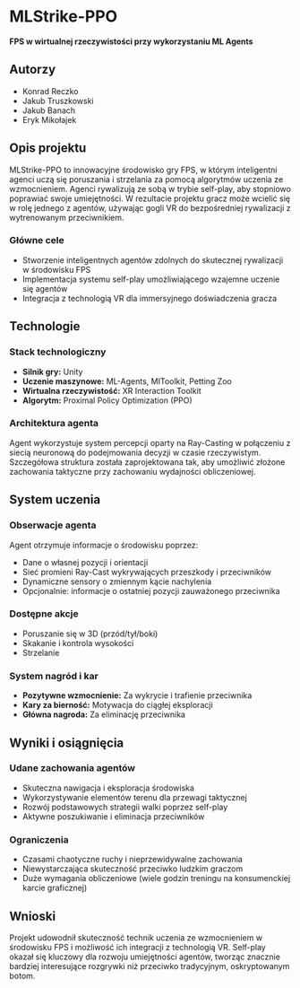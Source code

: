 # MLStrike-PPO

**FPS w wirtualnej rzeczywistości przy wykorzystaniu ML Agents**

## Autorzy
- Konrad Reczko
- Jakub Truszkowski  
- Jakub Banach
- Eryk Mikołajek

## Opis projektu

MLStrike-PPO to innowacyjne środowisko gry FPS, w którym inteligentni agenci uczą się poruszania i strzelania za pomocą algorytmów uczenia ze wzmocnieniem. Agenci rywalizują ze sobą w trybie self-play, aby stopniowo poprawiać swoje umiejętności. 
W rezultacie projektu gracz może wcielić się w rolę jednego z agentów, używając gogli VR do bezpośredniej rywalizacji z wytrenowanym przeciwnikiem.

### Główne cele
- Stworzenie inteligentnych agentów zdolnych do skutecznej rywalizacji w środowisku FPS
- Implementacja systemu self-play umożliwiającego wzajemne uczenie się agentów
- Integracja z technologią VR dla immersyjnego doświadczenia gracza

## Technologie

### Stack technologiczny
- **Silnik gry:** Unity
- **Uczenie maszynowe:** ML-Agents, MIToolkit, Petting Zoo
- **Wirtualna rzeczywistość:** XR Interaction Toolkit
- **Algorytm:** Proximal Policy Optimization (PPO)

### Architektura agenta
Agent wykorzystuje system percepcji oparty na Ray-Casting w połączeniu z siecią neuronową do podejmowania decyzji w czasie rzeczywistym. 
Szczegółowa struktura została zaprojektowana tak, aby umożliwić złożone zachowania taktyczne przy zachowaniu wydajności obliczeniowej.

## System uczenia

### Obserwacje agenta
Agent otrzymuje informacje o środowisku poprzez:
- Dane o własnej pozycji i orientacji
- Sieć promieni Ray-Cast wykrywających przeszkody i przeciwników
- Dynamiczne sensory o zmiennym kącie nachylenia
- Opcjonalnie: informacje o ostatniej pozycji zauważonego przeciwnika

### Dostępne akcje
- Poruszanie się w 3D (przód/tył/boki)
- Skakanie i kontrola wysokości
- Strzelanie

### System nagród i kar
- **Pozytywne wzmocnienie:** Za wykrycie i trafienie przeciwnika
- **Kary za bierność:** Motywacja do ciągłej eksploracji
- **Główna nagroda:** Za eliminację przeciwnika

## Wyniki i osiągnięcia

### Udane zachowania agentów
- Skuteczna nawigacja i eksploracja środowiska
- Wykorzystywanie elementów terenu dla przewagi taktycznej
- Rozwój podstawowych strategii walki poprzez self-play
- Aktywne poszukiwanie i eliminacja przeciwników

### Ograniczenia
- Czasami chaotyczne ruchy i nieprzewidywalne zachowania
- Niewystarczająca skuteczność przeciwko ludzkim graczom
- Duże wymagania obliczeniowe (wiele godzin treningu na konsumenckiej karcie graficznej)

## Wnioski

Projekt udowodnił skuteczność technik uczenia ze wzmocnieniem w środowisku FPS i możliwość ich integracji z technologią VR. 
Self-play okazał się kluczowy dla rozwoju umiejętności agentów, tworząc znacznie bardziej interesujące rozgrywki niż przeciwko tradycyjnym, oskryptowanym botom.
